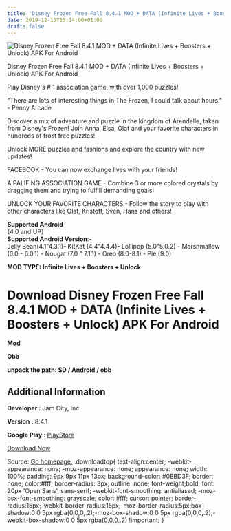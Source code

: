 ```yaml
---
title: 'Disney Frozen Free Fall 8.4.1 MOD + DATA (Infinite Lives + Boosters + Unlock) APK For Android'
date: 2019-12-15T15:14:00+01:00
draft: false
---
```


![Disney Frozen Free Fall 8.4.1 MOD + DATA (Infinite Lives + Boosters + Unlock) APK For Android](https://i2.wp.com/apkhome.net/wp-content/uploads/2019/11/Disney-Frozen-Free-Fall.png "Disney Frozen Free Fall 8.4.1 MOD + DATA (Infinite Lives + Boosters + Unlock) APK For Android")

  

Disney Frozen Free Fall 8.4.1 MOD + DATA (Infinite Lives + Boosters + Unlock) APK For Android

Play Disney's # 1 association game, with over 1,000 puzzles!

"There are lots of interesting things in The Frozen, I could talk about hours." - Penny Arcade

Discover a mix of adventure and puzzle in the kingdom of Arendelle, taken from Disney's Frozen! Join Anna, Elsa, Olaf and your favorite characters in hundreds of frost free puzzles!

Unlock MORE puzzles and fashions and explore the country with new updates!

FACEBOOK - You can now exchange lives with your friends!

A PALIFING ASSOCIATION GAME - Combine 3 or more colored crystals by dragging them and trying to fulfill demanding goals!

UNLOCK YOUR FAVORITE CHARACTERS - Follow the story to play with other characters like Olaf, Kristoff, Sven, Hans and others!

**Supported Android**  
{4.0 and UP}  
**Supported Android Version**:-  
Jelly Bean(4.1"4.3.1)- KitKat (4.4"4.4.4)- Lollipop (5.0"5.0.2) - Marshmallow (6.0 - 6.0.1) - Nougat (7.0 " 7.1.1) - Oreo (8.0-8.1) - Pie (9.0)

**MOD TYPE: Infinite Lives + Boosters + Unlock**

Download Disney Frozen Free Fall 8.4.1 MOD + DATA (Infinite Lives + Boosters + Unlock) APK For Android
======================================================================================================

**Mod**

**Obb**

**unpack the path: SD / Android / obb**

Additional Information
----------------------

**Developer :** Jam City, Inc.

**Version :** 8.4.1

**Google Play :** [PlayStore](https://play.google.com/store/apps/details?id=com.disney.frozensaga_goo)

  

[Download Now](https://store4app.co/post/disney-frozen-free-fall-8-4-1-mod-data-infinite-lives-boosters-unlock-apk-for-android_1574697205)

  
Source: [Go homepage.](https://store4app.co/post/disney-frozen-free-fall-8-4-1-mod-data-infinite-lives-boosters-unlock-apk-for-android_1574697205) .downloadtop{ text-align:center; -webkit-appearance: none; -moz-appearance: none; appearance: none; width: 100%; padding: 9px 9px 11px 13px; background-color: #0EBD3F; border: none; color:#fff; border-radius: 3px; outline: none; font-weight;bold; font: 20px 'Open Sans', sans-serif; -webkit-font-smoothing: antialiased; -moz-osx-font-smoothing: grayscale; color: #fff; cursor: pointer; border-radius:15px;-webkit-border-radius:15px;-moz-border-radius:5px;box-shadow:0 0 5px rgba(0,0,0,.2);-moz-box-shadow:0 0 5px rgba(0,0,0,.2);-webkit-box-shadow:0 0 5px rgba(0,0,0,.2) !important; }
